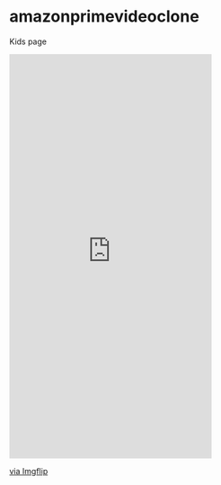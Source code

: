 # amazonprimevideoclone

Kids page 
<div style="width:360px;max-width:100%;"><div style="height:0;padding-bottom:199.72%;position:relative;"><iframe width="360" height="719" style="position:absolute;top:0;left:0;width:100%;height:100%;" frameBorder="0" src="https://imgflip.com/embed/3z2jbw"></iframe></div><p><a href="https://imgflip.com/gif/3z2jbw">via Imgflip</a></p></div>
